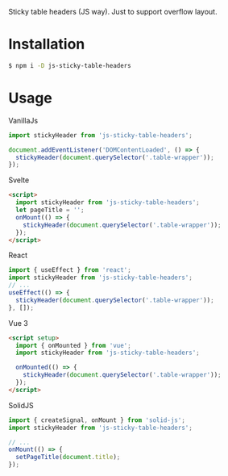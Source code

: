 Sticky table headers (JS way). Just to support overflow layout.

# Installation

```sh
$ npm i -D js-sticky-table-headers
```

# Usage

VanillaJs

```js
import stickyHeader from 'js-sticky-table-headers';

document.addEventListener('DOMContentLoaded', () => {
  stickyHeader(document.querySelector('.table-wrapper'));
});
```

Svelte

```html
<script>
  import stickyHeader from 'js-sticky-table-headers';
  let pageTitle = '';
  onMount(() => {
    stickyHeader(document.querySelector('.table-wrapper'));
  });
</script>
```

React

```js
import { useEffect } from 'react';
import stickyHeader from 'js-sticky-table-headers';
// ...
useEffect(() => {
  stickyHeader(document.querySelector('.table-wrapper'));
}, []);
```

Vue 3

```html
<script setup>
  import { onMounted } from 'vue';
  import stickyHeader from 'js-sticky-table-headers';

  onMounted(() => {
    stickyHeader(document.querySelector('.table-wrapper'));
  });
</script>
```

SolidJS

```js
import { createSignal, onMount } from 'solid-js';
import stickyHeader from 'js-sticky-table-headers';

// ...
onMount(() => {
  setPageTitle(document.title);
});
```
